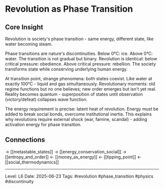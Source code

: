 # Revolution as Phase Transition

## Core Insight
Revolution is society's phase transition - same energy, different state, like water becoming steam.

Phase transitions are nature's discontinuities. Below 0°C: ice. Above 0°C: water. The transition is not gradual but binary. Revolution is identical: below critical pressure: obedience. Above critical pressure: rebellion. The society transforms state while conserving underlying human energy.

At transition point, strange phenomena: both states coexist. Like water at exactly 100°C - liquid and gas simultaneously. Revolutionary moments: old regime functions but no one believes; new order emerges but isn't yet real. Reality becomes quantum - superposition of states until observation (victory/defeat) collapses wave function.

The energy requirement is precise: latent heat of revolution. Energy must be added to break social bonds, overcome institutional inertia. This explains why revolutions require external shock (war, famine, scandal) - adding activation energy for phase transition.

## Connections
→ [[metastable_states]]
→ [[energy_conservation_social]]
→ [[entropy_and_order]]
← [[money_as_energy]]
← [[tipping_point]]
← [[social_thermodynamics]]

---
Level: L6
Date: 2025-06-23
Tags: #revolution #phase_transition #physics #discontinuity